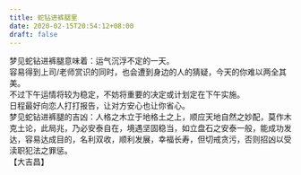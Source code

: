 ```yaml
---
title: 蛇钻进裤腿里
date: 2020-02-15T20:54:12+08:00
draft: false
---
```


梦见蛇钻进裤腿意味着：运气沉浮不定的一天。<br>
容易得到上司/老师赏识的同时，也会遭到身边的人的猜疑，今天的你难以两全其美。<br>
不过下午运情将较为稳定，不妨将重要的决定或计划定在下午实施。<br>
日程最好向恋人打打报告，让对方安心也让你省心。<br>
梦见蛇钻进裤腿的吉凶：人格之木立于地格土之上，顺应天地自然之妙配，莫作木克土论，此局兆，乃必安泰自在，境遇坚固稳当，如立盘石之安泰一般，能成功发达，容易达成目的，名利双收，顺利发展，幸福长寿，但切戒贪污，否则招凶以受渎职犯法之罪惩。<br>
【大吉昌】